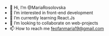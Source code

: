 - 👋 Hi, I’m @MariaRosolovska
- 👀 I’m interested in front-end development
- 🌱 I’m currently learning React.Js
- 💞️ I’m looking to collaborate on web-projects
- 📫 How to reach me feofanmaria19@gmail.com

<!---
MariaRosolovska/MariaRosolovska is a ✨ special ✨ repository because its `README.md` (this file) appears on your GitHub profile.
You can click the Preview link to take a look at your changes.
--->
